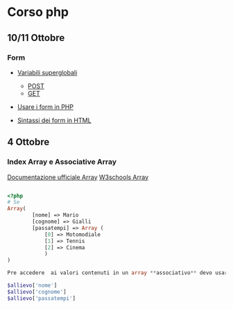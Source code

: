 # Corso php

## 10/11 Ottobre

### Form

<!-- Variabili superglobali  -->

- [Variabili superglobali](https://www.w3schools.com/php/php_superglobals.asp)
    - [POST](https://www.w3schools.com/php/php_superglobals_post.asp)
    - [GET](https://www.w3schools.com/php/php_superglobals_get.asp)

- [Usare i form in PHP](https://www.w3schools.com/php/php_forms.asp)
- [Sintassi dei form in HTML](https://www.w3schools.com/html/html_form_elements.asp)

## 4 Ottobre

### Index Array e Associative Array

[Documentazione ufficiale Array](https://www.php.net/manual/en/language.types.array.php)
[W3schools Array](https://www.w3schools.com/php/php_arrays.asp)

```php 

<?php
# Se 
Array(
        [nome] => Mario 
        [cognome] => Gialli 
        [passatempi] => Array ( 
            [0] => Motomodiale 
            [1] => Tennis 
            [2] => Cinema 
            )
)

Pre accedere  ai valori contenuti in un array **associativo** devo usare le chiavi **associative** (stringhe)

$allievo['nome']
$allievo['cognome'] 
$allievo['passatempi']

